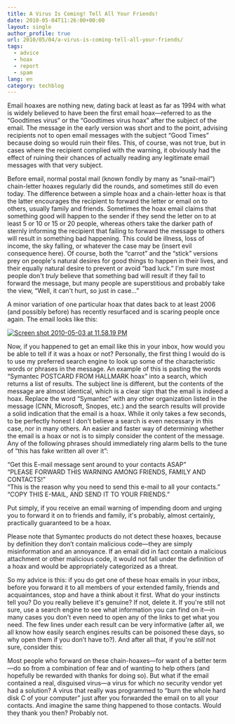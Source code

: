 ```yaml
---
title: A Virus Is Coming! Tell All Your Friends!
date: 2010-05-04T11:26:00+00:00
layout: single
author_profile: true
url: 2010/05/04/a-virus-is-coming-tell-all-your-friends/
tags:
  - advice
  - hoax
  - report
  - spam
lang: en
category: techblog
---
```

Email hoaxes are nothing new, dating back at least as far as 1994 with what is widely believed to have been the first email hoax—referred to as the “Goodtimes virus” or the “Goodtimes virus hoax” after the subject of the email. The message in the early version was short and to the point, advising recipients not to open email messages with the subject “Good Times” because doing so would ruin their files. This, of course, was not true, but in cases where the recipient complied with the warning, it obviously had the effect of ruining their chances of actually reading any legitimate email messages with that very subject. 

Before email, normal postal mail (known fondly by many as “snail-mail”) chain-letter hoaxes regularly did the rounds, and sometimes still do even today. The difference between a simple hoax and a chain-letter hoax is that the latter encourages the recipient to forward the letter or email on to others, usually family and friends. Sometimes the hoax email claims that something good will happen to the sender if they send the letter on to at least 5 or 10 or 15 or 20 people, whereas others take the darker path of sternly informing the recipient that failing to forward the message to others will result in something bad happening. This could be illness, loss of income, the sky falling, or whatever the case may be (insert evil consequence here). Of course, both the “carrot” and the “stick” versions prey on people's natural desires for good things to happen in their lives, and their equally natural desire to prevent or avoid “bad luck.” I'm sure most people don't _truly_ believe that something bad will result if they fail to forward the message, but many people are superstitious and probably take the view, “Well, it can't hurt, so just in case…” 

A minor variation of one particular hoax that dates back to at least 2006 (and possibly before) has recently resurfaced and is scaring people once again. The email looks like this: 

[![Screen shot 2010-05-03 at 11.58.19 PM](http://lh4.ggpht.com/_vaUVXcmC3OI/S9_9ZAwMBbI/AAAAAAAACEg/-lEpIXSioGI/Screen%20shot%202010-05-03%20at%2011.58.19%20PM_thumb%5B3%5D.png?imgmax=800 "Screen shot 2010-05-03 at 11.58.19 PM")](http://lh6.ggpht.com/_vaUVXcmC3OI/S9_9VMI-LCI/AAAAAAAACEc/XybO3qcFjxU/s1600-h/Screen%20shot%202010-05-03%20at%2011.58.19%20PM%5B5%5D.png) 

Now, if you happened to get an email like this in your inbox, how would you be able to tell if it was a hoax or not? Personally, the first thing I would do is to use my preferred search engine to look up some of the characteristic words or phrases in the message. An example of this is pasting the words “Symantec POSTCARD FROM HALLMARK hoax” into a search, which returns a list of results. The subject line is different, but the contents of the message are almost identical, which is a clear sign that the email is indeed a hoax. Replace the word “Symantec” with any other organization listed in the message (CNN, Microsoft, Snopes, etc.) and the search results will provide a solid indication that the email is a hoax. While it only takes a few seconds, to be perfectly honest I don't believe a search is even necessary in this case, nor in many others. An easier and faster way of determining whether the email is a hoax or not is to simply consider the content of the message. Any of the following phrases should immediately ring alarm bells to the tune of “this has fake written all over it”: 

“Get this E-mail message sent around to your contacts ASAP”  
“PLEASE FORWARD THIS WARNING AMONG FRIENDS, FAMILY AND CONTACTS!”  
“This is the reason why you need to send this e-mail to all your contacts.”  
“COPY THIS E-MAIL, AND SEND IT TO YOUR FRIENDS.” 

Put simply, if you receive an email warning of impending doom and urging you to forward it on to friends and family, it's probably, almost certainly, practically guaranteed to be a hoax. 

Please note that Symantec products do not detect these hoaxes, because by definition they don’t contain malicious code—they are simply misinformation and an annoyance. If an email did in fact contain a malicious attachment or other malicious code, it would not fall under the definition of a hoax and would be appropriately categorized as a threat. 

So my advice is this: if you do get one of these hoax emails in your inbox, before you forward it to all members of your extended family, friends and acquaintances, stop and have a think about it first. What do your instincts tell you? Do you really believe it's genuine? If not, delete it. If you're still not sure, use a search engine to see what information you can find on it—in many cases you don't even need to open any of the links to get what you need. The few lines under each result can be very informative (after all, we all know how easily search engines results can be poisoned these days, so why open them if you don’t have to?). And after all that, if you're _still_ not sure, consider this: 

Most people who forward on these chain-hoaxes—for want of a better term—do so from a combination of fear and of wanting to help others (and hopefully be rewarded with thanks for doing so). But what if the email contained a real, disguised virus—a virus for which no security vendor yet had a solution? A virus that really was programmed to “burn the whole hard disk C of your computer” just after you forwarded the email on to all your contacts. And imagine the same thing happened to those contacts. Would they thank you then? Probably not.